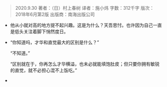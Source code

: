 > 2020.9.30
著者：（日）村上春树
译者：施小炜
字数：312千字
版次：2018年6月第2版
出版商：南海出版公司

- 他从小就对高的地方提不起兴趣。这是为什么？天吾思忖。也许因为自己一直是低头关注着脚下悄然度日。

- “你知道吗，才华和直觉最大的区别是什么？”

    “不知道。”

    “区别就在于，你再怎么才华横溢，也未必就能填饱肚皮；但只要你拥有敏锐的直觉，就不必担心混不上饭吃。”

- 

  ​    